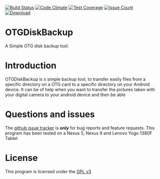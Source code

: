 [![Build Status](https://travis-ci.org/rostskadat/OTGDiskBackup.svg?branch=master)](https://travis-ci.org/rostskadat/OTGDiskBackup)
[![Code Climate](https://codeclimate.com/github/rostskadat/OTGDownloader/badges/gpa.svg)](https://codeclimate.com/github/rostskadat/OTGDownloader)
[![Test Coverage](https://codeclimate.com/github/rostskadat/OTGDownloader/badges/coverage.svg)](https://codeclimate.com/github/rostskadat/OTGDownloader/coverage)
[![Issue Count](https://codeclimate.com/github/rostskadat/OTGDownloader/badges/issue_count.svg)](https://codeclimate.com/github/rostskadat/OTGDownloader)
[![Download](https://api.bintray.com/packages/rostskadat/android/OTGDiskBackup/images/download.svg) ](https://bintray.com/rostskadat/android/OTGDiskBackup/_latestVersion)



# OTGDiskBackup

A Simple OTG disk backup tool.

# Introduction

OTGDiskBackup is s simple backup tool, to transfer easily files from a specific directory on a OTG
card to a specific directory on your Android device.
It can be of help when you want to transfer the pictures taken with your digital camera to your android device and then be able

# Questions and issues

The [github issue tracker](https://github.com/rostskadat/OTGDiskBackup/issues) is **_only_** for bug reports and feature requests.
This program has been tested on a Nexus 5, Nexus 9 and Lenovo Yogo 1380F Tablet

# License

This program is licensed under the [GPL v3](http://www.gnu.org/licenses/gpl-3.0.en.html)
